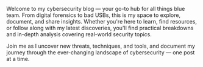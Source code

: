 Welcome to my cybersecurity blog — your go-to hub for all things blue team. From digital forensics to bad USBs, this is my space to explore, document, and share insights. Whether you're here to learn, find resources, or follow along with my latest discoveries, you'll find practical breakdowns and in-depth analysis covering real-world security topics.

Join me as I uncover new threats, techniques, and tools, and document my journey through the ever-changing landscape of cybersecurity — one post at a time.
